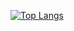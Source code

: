 [![Top Langs](https://github-readme-stats.vercel.app/api/top-langs/?username=web-dot&layout=compact)](https://github.com/web-dot/github-readme-stats)

<!---
web-dot/web-dot is a ✨ special ✨ repository because its `README.md` (this file) appears on your GitHub profile.
You can click the Preview link to take a look at your changes.
--->
